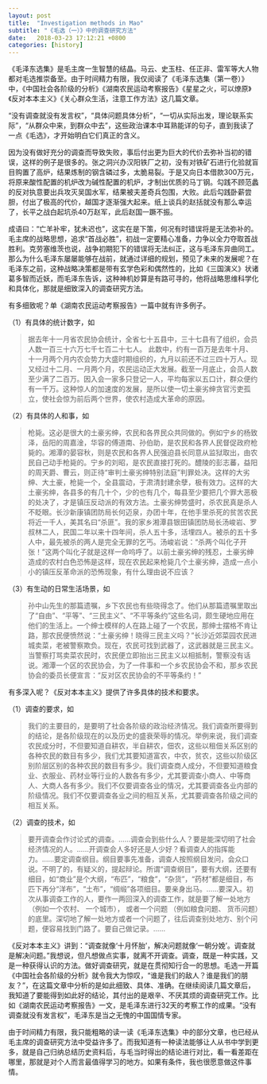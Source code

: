 ```yaml
---
layout: post
title:  "Investigation methods in Mao"
subtitle: "《毛选（一）》中的调查研究方法"
date:   2018-03-23 17:12:21 +0800
categories: [history]
---
```


《毛泽东选集》是毛主席一生智慧的结晶。马云、史玉柱、任正非、雷军等大人物都对毛选推崇备至。由于时间精力有限，我仅阅读了《毛泽东选集（第一卷）》中，《中国社会各阶级的分析》《湖南农民运动考察报告》《星星之火，可以燎原》《反对本本主义》《关心群众生活，注意工作方法》这几篇文章。

“没有调查就没有发言权”，“具体问题具体分析”，“一切从实际出发，理论联系实际”，“从群众中来，到群众中去”，这些政治课本中耳熟能详的句子，直到我读了一点《毛选》，才开始明白它们真正的含义。

因为没有做好充分的调查而导致失败，事后付出更为巨大的代价去弥补当初的错误，这样的例子是很多的。张之洞兴办汉阳铁厂之初，没有对铁矿石进行化验就盲目购置了高炉，结果炼制的钢含磷过多，太脆易裂。于是又向日本借款300万元，将原来酸性配置的机炉改为碱性配置的机炉，才制出优质的马丁钢。勾践不顾范蠡的反对执意要出兵攻灭吴国水军，结果被夫差奇兵包围，大败。此后勾践卧薪尝胆，付出了极高的代价，越国才逐渐强大起来。纸上谈兵的赵括就没有那么幸运了，长平之战白起坑杀40万赵军，此后赵国一蹶不振。

成语曰：“亡羊补牢，犹未迟也”，这实在是下策，何况有时错误将是无法弥补的。毛主席的战略思想，追求“首战必胜”，初战一定要精心准备，力争以全力夺取首战胜利。克劳塞维茨也说，战争初期犯下的错误将无法纠正，这与毛泽东异曲同工。那么为什么毛泽东屡屡能够在战前，就通过详细的规划，预见了未来的发展呢？在毛泽东之前，这种战略决策都是带有玄学色彩和偶然性的，比如《三国演义》状诸葛多智而近妖，而毛泽东告诉，这种神机妙算是有路可寻的，他将战略思维科学化和具体化，那就是细致深入的调查研究方法。

有多细致呢？单《湖南农民运动考察报告》一篇中就有许多例子。

（1）有具体的统计数字，如
> 据去年十一月省农民协会统计，全省七十五县中，三十七县有了组织，会员人数一百三十六万七千七百二十七人。 此数中，约有一百万是去年十月、十一月两个月内农会势力大盛时期组织的，九月以前还不过三四十万人。现又经过十二月、一月两个月，农民运动正大发展。截至一月底止，会员人数至少满了二百万。因入会一家多只登记一人，平均每家以五口计，群众便约有一千万。这种惊人的加速度的发展，是所以使一切土豪劣绅贪官污吏孤立，使社会惊为前后两个世界，使农村造成大革命的原因。

（2）有具体的人和事，如
> 枪毙。这必是很大的土豪劣绅，农民和各界民众共同做的。例如宁乡的杨致泽，岳阳的周嘉淦，华容的傅道南、孙伯助，是农民和各界人民督促政府枪毙的。湘潭的晏容秋，则是农民和各界人民强迫县长同意从监狱取出，由农民自己动手枪毙的。宁乡的刘昭，是农民直接打死的。醴陵的彭志蕃，益阳的周天爵、曹云，则正待“审判土豪劣绅特别法庭”判罪处决。这样的大劣绅、大土豪，枪毙一个，全县震动，于肃清封建余孽，极有效力。这样的大土豪劣绅，各县多的有几十个，少的也有几个，每县至少要把几个罪大恶极的处决了，才是镇压反动派的有效方法。土豪劣绅势盛时，杀农民真是杀人不眨眼。长沙新康镇团防局长何迈泉，办团十年，在他手里杀死的贫苦农民将近一千人，美其名曰“杀匪”。我的家乡湘潭县银田镇团防局长汤峻岩、罗叔林二人，民国二年以来十四年间，杀人五十多，活埋四人。被杀的五十多人中，最先被杀的两人是完全无罪的乞丐。汤峻岩说：“杀两个叫化子开张！”这两个叫化子就是这样一命呜呼了。以前土豪劣绅的残忍，土豪劣绅造成的农村白色恐怖是这样，现在农民起来枪毙几个土豪劣绅，造成一点小小的镇压反革命派的恐怖现象，有什么理由说不应该？

（3）有生动的日常生活场景，如
> 孙中山先生的那篇遗嘱，乡下农民也有些晓得念了。他们从那篇遗嘱里取出了“自由”、“平等”、“三民主义”、“不平等条约”这些名词，颇生硬地应用在他们的生活上。一个绅士模样的人在路上碰了一个农民，那绅士摆格不肯让路，那农民便愤然说：“土豪劣绅！晓得三民主义吗？”长沙近郊菜园农民进城卖菜，老被警察欺负。现在，农民可找到武器了，这武器就是三民主义。当警察打骂卖菜农民时，农民便立即抬出三民主义以相抵制，警察没有话说。湘潭一个区的农民协会，为了一件事和一个乡农民协会不和，那乡农民协会的委员长便宣言：“反对区农民协会的不平等条约！”

有多深入呢？《反对本本主义》提供了许多具体的技术和要求。

（1）调查的要求，如
> 我们的主要目的，是要明了社会各阶级的政治经济情况。我们调查所要得到的结论，是各阶级现在的以及历史的盛衰荣辱的情况。举例来说，我们调查农民成分时，不但要知道自耕农，半自耕农，佃农，这些以租佃关系区别的各种农民的数目有多少，我们尤其要知道富农，中农，贫农，这些以阶级区别阶层区别的各种农民的数目有多少。我们调查商人成分，不但要知道粮食业、衣服业、药材业等行业的人数各有多少，尤其要调查小商人、中等商人、大商人各有多少。我们不仅要调查各业的情况，尤其要调查各业内部的阶级情况。我们不仅要调查各业之间的相互关系，尤其要调查各阶级之间的相互关系。

（2）调查的技术，如
> 要开调查会作讨论式的调查。……调查会到些什么人？要是能深切明了社会经济情况的人。……开调查会人多好还是人少好？看调查人的指挥能力。……要定调查纲目。纲目要事先准备，调查人按照纲目发问，会众口说。不明了的，有疑义的，提起辩论。所谓“调查纲目”，要有大纲，还要有细目，如“商业”是个大纲，“布匹”，“粮食”，“杂货”，“药材”都是细目，布匹下再分“洋布”，“土布”，“绸缎”各项细目。要亲身出马。……要深入。初次从事调查工作的人，要作一两回深入的调查工作，就是要了解一处地方（例如一个农村、 一个城市）， 或者一个问题 （例如粮食问题、 货币问题）的底里。深切地了解一处地方或者一个问题了，往后调查别处地方、别个问题，便容易找到门路了。要自己做记录。……

《反对本本主义》讲到：“调查就像‘十月怀胎’，解决问题就像‘一朝分娩’。调查就是解决问题。”我想说，但凡想做点实事，就离不开调查。调查，既是一种实践，又是一种获得认识的方法。做好调查研究，就是在贯彻知行合一的思想。毛选一开篇《中国社会各阶级的分析》就令我大为惊叹，“谁是我们的敌人？谁是我们的朋友？”，在这篇文章中分析的是如此细致、具体、准确。在继续阅读几篇文章后，我知道了要能得到如此好的结论，其付出的是艰辛、不厌其烦的调查研究工作。比如《湖南农民运动考察报告》一文，是毛泽东进行32天的考察工作的成果。“没有调查就没有发言权”，毛泽东是当之无愧的中国国情专家。

由于时间精力有限，我只能粗略的读一读《毛泽东选集》中的部分文章，也已经从毛主席的调查研究方法中受益许多了。而我知道有一种读法能够让人从书中学到更多，就是自己归纳总结历史资料后，与毛当时得出的结论进行对比，看一看差距在哪里，那就是对个人而言最值得学习的地方。如果有条件，我也很愿意做这件事情。
